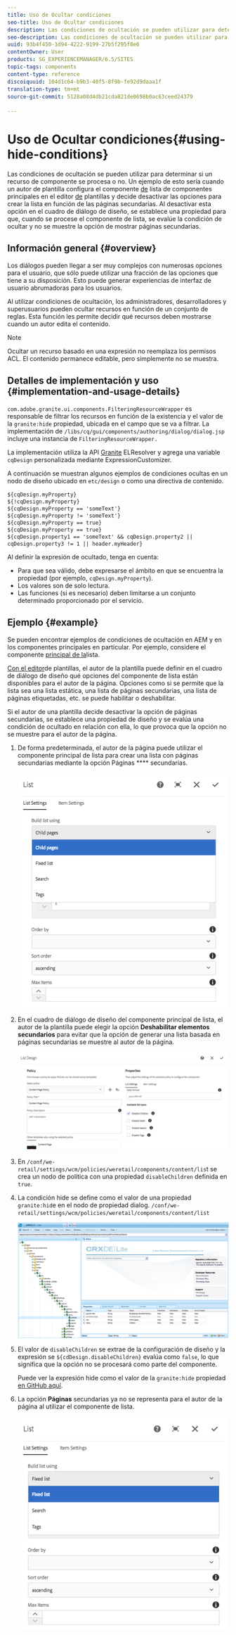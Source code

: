 ```yaml
---
title: Uso de Ocultar condiciones
seo-title: Uso de Ocultar condiciones
description: Las condiciones de ocultación se pueden utilizar para determinar si un recurso de componente se procesa o no.
seo-description: Las condiciones de ocultación se pueden utilizar para determinar si un recurso de componente se procesa o no.
uuid: 93b4f450-1d94-4222-9199-27b5f295f8e6
contentOwner: User
products: SG_EXPERIENCEMANAGER/6.5/SITES
topic-tags: components
content-type: reference
discoiquuid: 104d1c64-b9b3-40f5-8f9b-fe92d9daaa1f
translation-type: tm+mt
source-git-commit: 5128a08d4db21cda821de0698b0ac63ceed24379

---
```



# Uso de Ocultar condiciones{#using-hide-conditions}

Las condiciones de ocultación se pueden utilizar para determinar si un recurso de componente se procesa o no. Un ejemplo de esto sería cuando un autor de plantilla configura el componente [de](https://helpx.adobe.com/experience-manager/core-components/using/list.html) lista de componentes principales en el editor [de](/help/sites-authoring/templates.md) plantillas y decide desactivar las opciones para crear la lista en función de las páginas secundarias. Al desactivar esta opción en el cuadro de diálogo de diseño, se establece una propiedad para que, cuando se procese el componente de lista, se evalúe la condición de ocultar y no se muestre la opción de mostrar páginas secundarias.

## Información general {#overview}

Los diálogos pueden llegar a ser muy complejos con numerosas opciones para el usuario, que sólo puede utilizar una fracción de las opciones que tiene a su disposición. Esto puede generar experiencias de interfaz de usuario abrumadoras para los usuarios.

Al utilizar condiciones de ocultación, los administradores, desarrolladores y superusuarios pueden ocultar recursos en función de un conjunto de reglas. Esta función les permite decidir qué recursos deben mostrarse cuando un autor edita el contenido.

>[!NOTE]
>
>Ocultar un recurso basado en una expresión no reemplaza los permisos ACL. El contenido permanece editable, pero simplemente no se muestra.

## Detalles de implementación y uso {#implementation-and-usage-details}

`com.adobe.granite.ui.components.FilteringResourceWrapper` es responsable de filtrar los recursos en función de la existencia y el valor de la `granite:hide` propiedad, ubicada en el campo que se va a filtrar. La implementación de `/libs/cq/gui/components/authoring/dialog/dialog.jsp` incluye una instancia de `FilteringResourceWrapper.`

La implementación utiliza la API [Granite](https://helpx.adobe.com/experience-manager/6-5/sites/developing/using/reference-materials/granite-ui/api/jcr_root/libs/granite/ui/docs/server/el.html) ELResolver y agrega una variable `cqDesign` personalizada mediante ExpressionCustomizer.

A continuación se muestran algunos ejemplos de condiciones ocultas en un nodo de diseño ubicado en `etc/design` o como una directiva de contenido.

```
${cqDesign.myProperty}
${!cqDesign.myProperty}
${cqDesign.myProperty == 'someText'}
${cqDesign.myProperty != 'someText'}
${cqDesign.myProperty == true}
${cqDesign.myProperty == true}
${cqDesign.property1 == 'someText' && cqDesign.property2 || cqDesign.property3 != 1 || header.myHeader}
```

Al definir la expresión de ocultado, tenga en cuenta:

* Para que sea válido, debe expresarse el ámbito en que se encuentra la propiedad (por ejemplo, `cqDesign.myProperty`).
* Los valores son de solo lectura.
* Las funciones (si es necesario) deben limitarse a un conjunto determinado proporcionado por el servicio.

## Ejemplo {#example}

Se pueden encontrar ejemplos de condiciones de ocultación en AEM y en los componentes [](https://docs.adobe.com/content/help/en/experience-manager-core-components/using/introduction.html) principales en particular. Por ejemplo, considere el componente [principal de la](https://helpx.adobe.com/experience-manager/core-components/using/list.html)lista.

[Con el editor](/help/sites-authoring/templates.md)de plantillas, el autor de la plantilla puede definir en el cuadro de diálogo de diseño qué opciones del componente de lista están disponibles para el autor de la página. Opciones como si se permite que la lista sea una lista estática, una lista de páginas secundarias, una lista de páginas etiquetadas, etc. se puede habilitar o deshabilitar.

Si el autor de una plantilla decide desactivar la opción de páginas secundarias, se establece una propiedad de diseño y se evalúa una condición de ocultado en relación con ella, lo que provoca que la opción no se muestre para el autor de la página.

1. De forma predeterminada, el autor de la página puede utilizar el componente principal de lista para crear una lista con páginas secundarias mediante la opción Páginas **** secundarias.

   ![chlimage_1-218](assets/chlimage_1-218.png)

1. En el cuadro de diálogo de diseño del componente principal de lista, el autor de la plantilla puede elegir la opción **Deshabilitar elementos secundarios** para evitar que la opción de generar una lista basada en páginas secundarias se muestre al autor de la página.

   ![chlimage_1-219](assets/chlimage_1-219.png)

1. En `/conf/we-retail/settings/wcm/policies/weretail/components/content/lis`t se crea un nodo de política con una propiedad `disableChildren` definida en `true`.
1. La condición hide se define como el valor de una propiedad `granite:hid`e en el nodo de propiedad dialog. `/conf/we-retail/settings/wcm/policies/weretail/components/content/list`

   ![chlimage_1-220](assets/chlimage_1-220.png)

1. El valor de `disableChildren` se extrae de la configuración de diseño y la expresión se `${cdDesign.disableChildren}` evalúa como `false`, lo que significa que la opción no se procesará como parte del componente.

   Puede ver la expresión hide como el valor de la `granite:hide` propiedad [en GitHub aquí](https://github.com/Adobe-Marketing-Cloud/aem-core-wcm-components/blob/master/content/src/content/jcr_root/apps/core/wcm/components/list/v1/list/_cq_dialog/.content.xml#L40).

1. La opción **Páginas** secundarias ya no se representa para el autor de la página al utilizar el componente de lista.

   ![chlimage_1-221](assets/chlimage_1-221.png)

